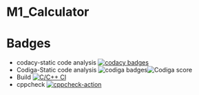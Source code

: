 # M1_Calculator
# Badges
* codacy-static code analysis
[![codacy badges](https://app.codacy.com/project/badge/Grade/ae314be0dede42218ba59c75503d767e)](https://www.codacy.com/gh/SaraniyaaSankar/M1_Calculator/dashboard?utm_source=github.com&amp;utm_medium=referral&amp;utm_content=SaraniyaaSankar/M1_Calculator&amp;utm_campaign=Badge_Grade)
* Codiga-Static code analysis
![codiga badges](https://api.codiga.io/project/32256/score/svg)![Codiga score](https://api.codiga.io/project/32256/status/svg)
* Build
[![C/C++ CI](https://github.com/SaraniyaaSankar/M1_Calculator/actions/workflows/c-cpp.yml/badge.svg)](https://github.com/SaraniyaaSankar/M1_Calculator/actions/workflows/c-cpp.yml)
* cppcheck
[![cppcheck-action](https://github.com/SaraniyaaSankar/M1_Calculator/actions/workflows/cppcheck.yml/badge.svg)](https://github.com/SaraniyaaSankar/M1_Calculator/actions/workflows/cppcheck.yml)
